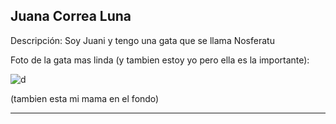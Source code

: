 ## Juana Correa Luna

Descripción: Soy Juani y tengo una gata que se llama Nosferatu

Foto de la gata mas linda (y tambien estoy yo pero ella es la importante):

![d](https://scontent.faep24-2.fna.fbcdn.net/v/t39.30808-6/367750195_6297041853755952_5665100981600065797_n.jpg?_nc_cat=111&ccb=1-7&_nc_sid=09cbfe&_nc_ohc=shKxDCitT_kAX_n5-qe&_nc_ht=scontent.faep24-2.fna&oh=00_AfAInvkNAZ74EnFERLwMMXx9iXwHWq5ybDcve7pN6XFQ4Q&oe=64E009E5)

(tambien esta mi mama en el fondo)

------



